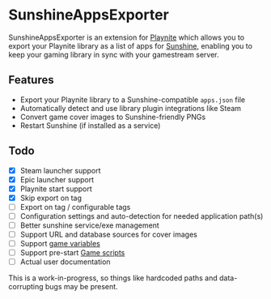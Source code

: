 # SunshineAppsExporter
SunshineAppsExporter is an extension for [Playnite](https://playnite.link/) which allows you to export your Playnite library 
as a list of apps for [Sunshine](https://github.com/LizardByte/Sunshine), enabling you to keep your gaming library in sync 
with your gamestream server.

## Features
* Export your Playnite library to a Sunshine-compatible `apps.json` file
* Automatically detect and use library plugin integrations like Steam
* Convert game cover images to Sunshine-friendly PNGs
* Restart Sunshine (if installed as a service)

## Todo
- [x] Steam launcher support
- [x] Epic launcher support
- [x] Playnite start support
- [x] Skip export on tag
- [ ] Export on tag / configurable tags
- [ ] Configuration settings and auto-detection for needed application path(s)
- [ ] Better sunshine service/exe management
- [ ] Support URL and database sources for cover images
- [ ] Support [game variables](https://playnite.link/docs/master/manual/gameVariables.html)
- [ ] Support pre-start [Game scripts](https://playnite.link/docs/master/manual/gameScripts.html)
- [ ] Actual user documentation

This is a work-in-progress, so things like hardcoded paths and data-corrupting bugs may be present. 